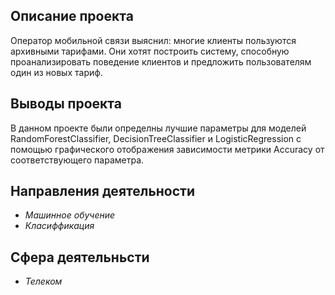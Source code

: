 ## Описание проекта

Оператор мобильной связи выяснил: многие клиенты пользуются архивными тарифами. Они хотят построить систему, способную проанализировать поведение клиентов и предложить пользователям один из новых тариф.

## Выводы проекта

В данном проекте были определны лучшие параметры для моделей RandomForestClassifier, DecisionTreeClassifier и LogisticRegression с помощью графического отображения зависимости метрики Accuracy от соответствующего параметра. 

## Направления деятельности

- *Машинное обучение*
- *Класиффикация*

## Сфера деятельньсти

- *Телеком*
